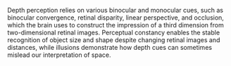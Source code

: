 Depth perception relies on various binocular and monocular cues, such as binocular convergence, retinal disparity, linear perspective, and occlusion, which the brain uses to construct the impression of a third dimension from two-dimensional retinal images. Perceptual constancy enables the stable recognition of object size and shape despite changing retinal images and distances, while illusions demonstrate how depth cues can sometimes mislead our interpretation of space.

